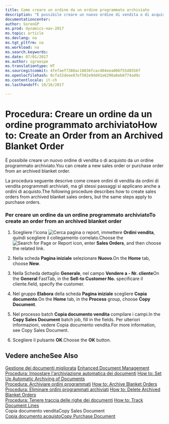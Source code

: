 ```yaml
---
title: Come creare un ordine da un ordine programmato archiviato
description: "È possibile creare un nuovo ordine di vendita o di acquisto da un ordine programmato archiviato."
documentationcenter: 
author: SorenGP
ms.prod: dynamics-nav-2017
ms.topic: article
ms.devlang: na
ms.tgt_pltfrm: na
ms.workload: na
ms.search.keywords: 
ms.date: 07/01/2017
ms.author: sgroespe
ms.translationtype: HT
ms.sourcegitcommit: 4fefaef7380ac10836fcac404eea006f55d8556f
ms.openlocfilehash: 0cfa32deee87ef502e9dd41e6290a8eb0774ad9c
ms.contentlocale: it-ch
ms.lasthandoff: 10/16/2017

---
```

# <a name="how-to-create-an-order-from-an-archived-blanket-order"></a><span data-ttu-id="49aec-103">Procedura: Creare un ordine da un ordine programmato archiviato</span><span class="sxs-lookup"><span data-stu-id="49aec-103">How to: Create an Order from an Archived Blanket Order</span></span>
<span data-ttu-id="49aec-104">È possibile creare un nuovo ordine di vendita o di acquisto da un ordine programmato archiviato.</span><span class="sxs-lookup"><span data-stu-id="49aec-104">You can create a new sales order or purchase order from an archived blanket order.</span></span>  
  
 <span data-ttu-id="49aec-105">La procedura seguente descrive come creare ordini di vendita da ordini di vendita programmati archiviati, ma gli stessi passaggi si applicano anche a ordini di acquisto.</span><span class="sxs-lookup"><span data-stu-id="49aec-105">The following procedure describes how to create sales orders from archived blanket sales orders, but the same steps apply to purchase orders.</span></span>  
  
### <a name="to-create-an-order-from-an-archived-blanket-order"></a><span data-ttu-id="49aec-106">Per creare un ordine da un ordine programmato archiviato</span><span class="sxs-lookup"><span data-stu-id="49aec-106">To create an order from an archived blanket order</span></span>  
  
1.  <span data-ttu-id="49aec-107">Scegliere l'icona ![Cerca pagina o report](media/ui-search/search_small.png "icona Cerca pagina o report"), immettere **Ordini vendita**, quindi scegliere il collegamento correlato.</span><span class="sxs-lookup"><span data-stu-id="49aec-107">Choose the ![Search for Page or Report](media/ui-search/search_small.png "Search for Page or Report icon") icon, enter **Sales Orders**, and then choose the related link.</span></span>  
  
2.  <span data-ttu-id="49aec-108">Nella scheda **Pagina iniziale** selezionare **Nuovo**.</span><span class="sxs-lookup"><span data-stu-id="49aec-108">On the **Home** tab, choose **New**.</span></span>  
  
3.  <span data-ttu-id="49aec-109">Nella Scheda dettaglio **Generale**, nel campo **Vendere a - Nr. cliente**</span><span class="sxs-lookup"><span data-stu-id="49aec-109">On the **General** FastTab, in the **Sell-to Customer No.**</span></span> <span data-ttu-id="49aec-110">specificare il cliente.</span><span class="sxs-lookup"><span data-stu-id="49aec-110">field, specify the customer.</span></span>  
  
4.  <span data-ttu-id="49aec-111">Nel gruppo **Elabora** della scheda **Pagina iniziale** scegliere **Copia documento**.</span><span class="sxs-lookup"><span data-stu-id="49aec-111">On the **Home** tab, in the **Process** group, choose **Copy Document**.</span></span>  
  
5.  <span data-ttu-id="49aec-112">Nel processo batch **Copia documento vendita** compilare i campi.</span><span class="sxs-lookup"><span data-stu-id="49aec-112">In the **Copy Sales Document** batch job, fill in the fields.</span></span> <span data-ttu-id="49aec-113">Per ulteriori informazioni, vedere Copia documento vendita.</span><span class="sxs-lookup"><span data-stu-id="49aec-113">For more information, see Copy Sales Document.</span></span>  
  
6.  <span data-ttu-id="49aec-114">Scegliere il pulsante **OK**.</span><span class="sxs-lookup"><span data-stu-id="49aec-114">Choose the **OK** button.</span></span>  
  
## <a name="see-also"></a><span data-ttu-id="49aec-115">Vedere anche</span><span class="sxs-lookup"><span data-stu-id="49aec-115">See Also</span></span>  
 <span data-ttu-id="49aec-116">[Gestione dei documenti migliorata](enhanced-document-management.md) </span><span class="sxs-lookup"><span data-stu-id="49aec-116">[Enhanced Document Management](enhanced-document-management.md) </span></span>  
 <span data-ttu-id="49aec-117">[Procedura: Impostare l'archiviazione automatica dei documenti](how-to-set-up-automatic-archiving-of-documents.md) </span><span class="sxs-lookup"><span data-stu-id="49aec-117">[How to: Set Up Automatic Archiving of Documents](how-to-set-up-automatic-archiving-of-documents.md) </span></span>  
 <span data-ttu-id="49aec-118">[Procedura: Archiviare ordini programmati](how-to-archive-blanket-orders.md) </span><span class="sxs-lookup"><span data-stu-id="49aec-118">[How to: Archive Blanket Orders](how-to-archive-blanket-orders.md) </span></span>  
 <span data-ttu-id="49aec-119">[Procedura: Eliminare ordini programmati archiviati](how-to-delete-archived-blanket-orders.md) </span><span class="sxs-lookup"><span data-stu-id="49aec-119">[How to: Delete Archived Blanket Orders](how-to-delete-archived-blanket-orders.md) </span></span>  
 <span data-ttu-id="49aec-120">[Procedura: Tenere traccia delle righe dei documenti](how-to-track-document-lines.md) </span><span class="sxs-lookup"><span data-stu-id="49aec-120">[How to: Track Document Lines](how-to-track-document-lines.md) </span></span>  
 <span data-ttu-id="49aec-121">Copia documento vendita</span><span class="sxs-lookup"><span data-stu-id="49aec-121">Copy Sales Document</span></span>   
 [<span data-ttu-id="49aec-122">Copia documento acquisto</span><span class="sxs-lookup"><span data-stu-id="49aec-122">Copy Purchase Document</span></span>](-$-b_492-copy-purchase-document-$.md)
